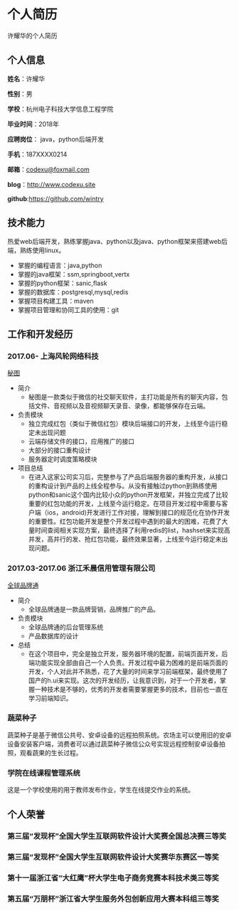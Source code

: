 个人简历
======================
许耀华的个人简历

## 个人信息

**姓名**：许耀华

**性别**：男

**学校**：杭州电子科技大学信息工程学院

**毕业时间**：2018年

**应聘岗位**： java，python后端开发

**手机**：187XXXX0214

**邮箱**：<codexu@foxmail.com>

**blog**：http://www.codexu.site

**github**:https://github.com/wintry


## 技术能力

热爱web后端开发，熟练掌握java、python以及java、python框架来搭建web后端，熟练使用linux。

* 掌握的编程语言：java,python
* 掌握的java框架：ssm,springboot,vertx
* 掌握的python框架：sanic,flask
* 掌握的数据库：postgresql,mysql,redis
* 掌握项目构建工具：maven
* 掌握项目管理和协同工具的使用：git



## 工作和开发经历

### 2017.06- 上海风轮网络科技  
[秘图](http://www.mitures.com/)
- 简介
  + 秘图是一款类似于微信的社交聊天软件，主打功能是所有的聊天内容，包括文件、音视频以及音视频聊天录音、录像，都能够保存在云端。
- 负责模块
  + 独立完成红包（类似于微信红包）模块后端接口的开发，上线至今运行稳定未出现问题
  + 云端存储文件的接口，应用推广的接口
  + 大部分的接口重构设计
  + 服务器定时调度策略模块
- 项目总结
  + 在进入这家公司实习后，完整参与了产品后端服务器的重构开发，从接口的重构设计到产品的上线全程参与。从没有接触过python到熟练使用python和sanic这个国内比较小众的python开发框架，并独立完成了比较重要的红包功能的开发，上线至今运行稳定。在项目开发过程中需要与客户端（ios，android)开发进行工作对接，理解到接口的规范化在协作开发的重要性。红包功能开发是整个开发过程中遇到的最大的困难，花费了大量时间查阅相关实现方案，最终选择了利用redis的list，hashset来实现高并发，高并行的发、抢红包功能，最终效果显著，上线至今运行稳定未出现问题。

### 2017.03-2017.06 浙江禾晨信用管理有限公司 
[全球品牌通](http://www.5abrand.com/)

- 简介
  + 全球品牌通是一款品牌营销，品牌推广的产品。
- 负责模块
  + 全球品牌通的后台管理系统
  + 产品数据库的设计
- 总结
  + 在这个项目中，完全是独立开发，服务器环境的配置，前端页面开发，后端功能实现全部由自己一个人负责。开发过程中最为困难的是前端页面的开发，个人对此并不熟悉，花了大量的时间来学习前端框架，最终使用了国产的h.ui来实现。这次的开发经历，让我意识到，对于一个开发者，掌握一种技术是不够的，优秀的开发者需要掌握更多的技术，目前也一直在学习前端知识。

### 蔬菜种子
蔬菜种子是基于微信公共号、安卓设备的远程拍照系统。农场主可以使用旧的安卓设备安装客户端，消费者可以通过蔬菜种子微信公众号实现远程控制安卓设备拍照，观看蔬果的生长过程。




### 学院在线课程管理系统
这是一个学校使用的用于教师发布作业，学生在线提交作业的系统。



## 个人荣誉

### 第三届“发现杯”全国大学生互联网软件设计大奖赛全国总决赛三等奖
### 第三届“发现杯”全国大学生互联网软件设计大奖赛华东赛区一等奖
### 第十一届浙江省“大红鹰”杯大学生电子商务竞赛本科技术类三等奖
### 第五届“万朋杯”浙江省大学生服务外包创新应用大赛本科组三等奖
